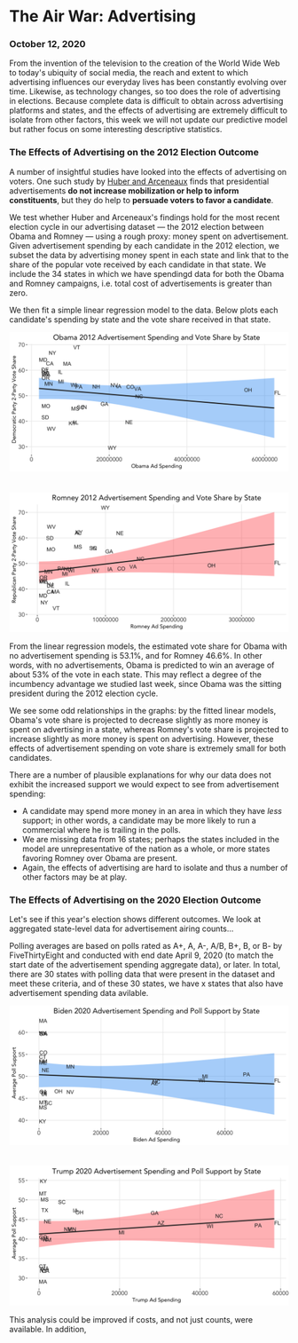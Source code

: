 # The Air War: Advertising
### October 12, 2020

From the invention of the television to the creation of the World Wide Web to today's ubiquity of social media, the reach and extent to which advertising influences our everyday lives has been constantly evolving over time. Likewise, as technology changes, so too does the role of advertising in elections. Because complete data is difficult to obtain across advertising platforms and states, and the effects of advertising are extremely difficult to isolate from other factors, this week we will not update our predictive model but rather focus on some interesting descriptive statistics.

### The Effects of Advertising on the 2012 Election Outcome

A number of insightful studies have looked into the effects of advertising on voters. One such study by [Huber and Arceneaux](https://www.jstor.org/stable/4620110?seq=1) finds that presidential advertisements **do not increase mobilization or help to inform constituents**, but they do help to **persuade voters to favor a candidate**.

We test whether Huber and Arceneaux's findings hold for the most recent election cycle in our advertising dataset — the 2012 election between Obama and Romney — using a rough proxy: money spent on advertisement. Given advertisement spending by each candidate in the 2012 election, we subset the data by advertising money spent in each state and link that to the share of the popular vote received by each candidate in that state. We include the 34 states in which we have spendingd data for both the Obama and Romney campaigns, i.e. total cost of advertisements is greater than zero.

We then fit a simple linear regression model to the data. Below plots each candidate's spending by state and the vote share received in that state.

![Obama Spending](../figures/obama_2012_ad_spending.png)  
<br/>
<br/>
![Romney Spending](../figures/romney_2012_ad_spending.png)

From the linear regression models, the estimated vote share for Obama with no advertisement spending is 53.1%, and for Romney 46.6%. In other words, with no advertisements, Obama is predicted to win an average of about 53% of the vote in each state. This may reflect a degree of the incumbency advantage we studied last week, since Obama was the sitting president during the 2012 election cycle.

We see some odd relationships in the graphs: by the fitted linear models, Obama's vote share is projected to decrease slightly as more money is spent on advertising in a state, whereas Romney's vote share is projected to increase slightly as more money is spent on advertising. However, these effects of advertisement spending on vote share is extremely small for both candidates.

There are a number of plausible explanations for why our data does not exhibit the increased support we would expect to see from advertisement spending:
* A candidate may spend more money in an area in which they have *less* support; in other words, a candidate may be more likely to run a commercial where he is trailing in the polls.
* We are missing data from 16 states; perhaps the states included in the model are unrepresentative of the nation as a whole, or more states favoring Romney over Obama are present.
* Again, the effects of advertising are hard to isolate and thus a number of other factors may be at play.

### The Effects of Advertising on the 2020 Election Outcome

Let's see if this year's election shows different outcomes. We look at aggregated state-level data for advertisement airing counts...

Polling averages are based on polls rated as A+, A, A-, A/B, B+, B, or B- by FiveThirtyEight and conducted with end date April 9, 2020 (to match the start date of the advertisement spending aggregate data), or later. In total, there are 30 states with polling data that were present in the dataset and meet these criteria, and of these 30 states, we have x states that also have advertisement spending data avilable.

![Biden Spending](../figures/biden_2020_ad_spending.png)  
<br/>
<br/>
![Trump Spending](../figures/trump_2020_ad_spending.png)

This analysis could be improved if costs, and not just counts, were available. In addition,

